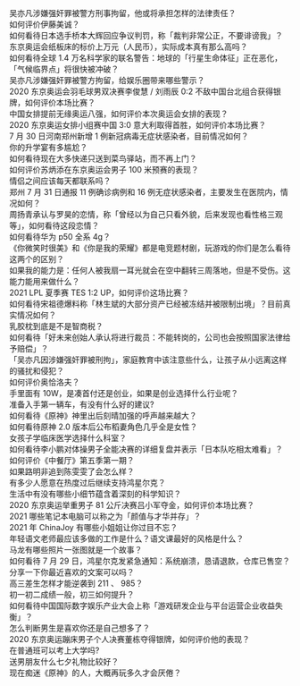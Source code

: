 吴亦凡涉嫌强奸罪被警方刑事拘留，他或将承担怎样的法律责任？  
如何评价伊藤美诚？  
如何看待日本选手桥本大辉回应争议判罚，称「裁判非常公正，不要诽谤我」？  
东京奥运会纸板床的标价上万元（人民币），实际成本真有那么高吗？  
如何看待全球 1.4 万名科学家的联名警告：地球的「行星生命体征」正在恶化，「气候临界点」将很快被冲破？  
吴亦凡涉嫌强奸罪被警方拘留，给娱乐圈带来哪些警示？  
2020 东京奥运会羽毛球男双决赛李俊慧 / 刘雨辰 0:2 不敌中国台北组合获得银牌，如何评价本场比赛？  
中国女排提前无缘奥运八强，如何评价本次奥运会女排的表现？  
2020 东京奥运女排小组赛中国 3:0 意大利取得首胜，如何评价本场比赛？  
7 月 30 日河南郑州新增 1 例新冠病毒无症状感染者，目前情况如何？  
你的升学宴有多尴尬？  
如何看待现在大多快递只送到菜鸟驿站，而不再上门？  
如何评价苏炳添在东京奥运会男子 100 米预赛的表现？  
情侣之间应该每天都联系吗？  
郑州 7 月 31 日通报 11 例确诊病例和 16 例无症状感染者，主要发生在医院内，情况如何？  
周扬青承认与罗昊的恋情，称「曾经以为自己只看外貌，后来发现也看性格三观等」，如何看待这段恋情？  
如何看待华为 p50 全系 4g？  
《你微笑时很美》和《你是我的荣耀》都是电竞题材剧，玩游戏的你们是怎么看待这两个的区别？  
如果我的能力是：任何人被我扇一耳光就会在空中翻转三周落地，但是不受伤。这能力能用来做什么？  
2021 LPL 夏季赛 TES 1:2 UP，如何评价这场比赛？  
如何看待宋祖德爆料称「林生斌的大部分资产已经被冻结并被限制出境」？目前真实情况如何？  
乳胶枕到底是不是智商税？  
如何看待「好未来创始人承认将进行裁员：不能转岗的，公司也会按照国家法律给予赔偿」？  
「吴亦凡因涉嫌强奸罪被刑拘」，家庭教育中该注意些什么，让孩子从小远离这样的骚扰和侵犯？  
如何评价奥恰洛夫？  
手里面有 10W，是凑首付还是创业，如果是创业选择什么行业呢？  
准备入手第一辆车，有没有什么好的建议?  
如何看待《原神》神里出后刻晴加强的呼声越来越大？  
如何看待原神 2.0 版本后公布稻妻角色几乎全是女性？  
女孩子学临床医学选择什么科室？  
如何看待李小鹏对体操男子全能决赛的详细复盘并表示「日本队吃相太难看」？  
如何评价《中餐厅》第五季第一期？  
如果路明非追到陈雯雯了会怎么样？  
有多少人愿意在热度过后继续支持鸿星尔克？  
生活中有没有哪些小细节蕴含着深刻的科学知识？  
2020 东京奥运举重男子 81 公斤决赛吕小军夺金，如何评价本场比赛？  
2021 哪些笔记本电脑可以称之为「颜值与才华并存」？  
2021 年 ChinaJoy 有哪些小姐姐让你过目不忘？  
年轻语文老师最应该多做的工作是什么？语文课最好的风格是什么？  
马龙有哪些照片一张图就是一个故事？  
如何看待 7 月 29 日，鸿星尔克发紧急通知：系统崩溃，恳请退款，仓库已售空？  
分享一下你最近喜欢的文案可以吗？  
高三差生怎样才能逆袭到 211 、 985？  
初一初二成绩一般，初三如何提升？  
如何看待中国国际数字娱乐产业大会上称「游戏研发企业与平台运营企业收益失衡」？  
怎么判断男生是喜欢你还是自己想多了？  
2020 东京奥运蹦床男子个人决赛董栋夺得银牌，如何评价他的表现？  
在普通班可以考上大学吗?  
送男朋友什么七夕礼物比较好？  
现在痴迷《原神》的人，大概再玩多久才会厌倦？  
